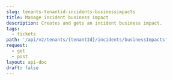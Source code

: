 ```yaml
---
slug: tenants-tenantid-incidents-businessimpacts
title: Manage incident business impact
description: Creates and gets an incident business impact.
tags:
  - tickets
path: '/api/v2/tenants/{tenantId}/incidents/businessImpacts'
request:
  - get
  - post
layout: api-doc
draft: false
---
```

